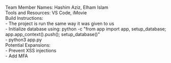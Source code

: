 Team Member Names: Hashim Aziz, Elham Islam  
Tools and Resources: VS Code, iMovie  
Build Instructions:  
    - The project is run the same way it was given to us  
    - Initialize database using: python -c "from app import app, setup_database; app.app_context().push(); setup_database()"  
    - python3 app.py  
Potential Expansions:  
    - Prevent XSS injections  
    - Add MFA  
